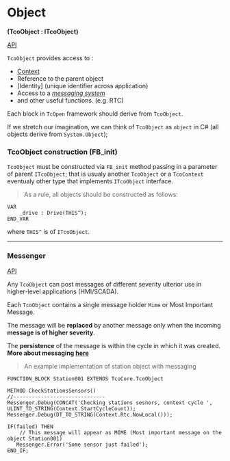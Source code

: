 # Object

**(TcoObject : ITcoObject)**

[API](~/api/TcoCore/PlcDocu.TcoCore.TcoObject.yml)

`TcoObject` provides access to :

- [Context](TcoContext.md)
- Reference to the parent object
- [Identity] (unique identifier across application)
- Access to a [_messaging system_](~/api/TcoCore/PlcDocu.TcoCore.TcoMessenger.yml)
- and other useful functions. (e.g. RTC)

Each block in `TcOpen` framework should derive from `TcoObject`.

If we stretch our imagination, we can think of `TcoObject` as `object` in C# (all objects derive from `System.Object`);

### TcoObject construction (FB_init)

`TcoObject` must be constructed via `FB_init` method passing in a parameter of parent `ITcoObject`; that is usualy another `TcoObject` or a `TcoContext` eventualy other type that implements `ITcoObject` interface.

> As a rule, all objects should be constructed as follows:

```
VAR
    _drive : Drive(THIS^);
END_VAR
```

where `THIS^` is of `ITcoObject`.

---

### Messenger

[API](~/api/TcoCore/PlcDocu.TcoCore.TcoMessenger.yml)

Any `TcoObject` can post messages of different severity ulterior use in higher-level applications (HMI/SCADA).

Each `TcoObject` contains a single message holder `Mime` or Most Important Message.

The message will be **replaced** by another message only when the incoming **message is of higher severity**.

The **persistence** of the message is within the cycle in which it was created.
**More about messaging [here](TcoMessenger.md)**

> An example implementation of station object with messaging

```iecst
FUNCTION_BLOCK Station001 EXTENDS TcoCore.TcoObject
```

```iecst
METHOD CheckStationsSensors()
//------------------------------
Messenger.Debug(CONCAT('Checking stations sesnors, context cycle ', ULINT_TO_STRING(Context.StartCycleCount));
Messenger.Debug(DT_TO_STRING(Context.Rtc.NowLocal()));

IF(failed) THEN
    // This message will appear as MIME (Most important message on the object Station001)
   Messenger.Error('Some sensor just failed');
END_IF;
```
